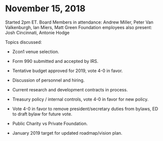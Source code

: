 November 15, 2018
==============================

Started 2pm ET.
Board Members in attendance: Andrew Miller, Peter Van Valkenburgh, Ian Miers, Matt Green
Foundation employees also present: Josh Cincinnati, Antonie Hodge

Topics discussed:

- Zcon1 venue selection.

- Form 990 submitted and accepted by IRS.

- Tentative budget approved for 2019, vote 4-0 in favor.

- Discussion of personnel and hiring.

- Current research and development contracts in process.

- Treasury policy / internal controls, vote 4-0 in favor for new policy.

- Vote 4-0 in favor to remove president/secretary duties from bylaws, ED to draft bylaw for future vote.

- Public Charity vs Private Foundation.

- January 2019 target for updated roadmap/vision plan.
